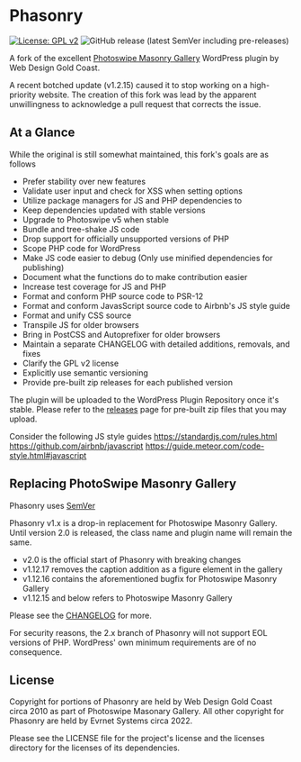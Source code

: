 # Phasonry

[![License: GPL v2](https://img.shields.io/badge/License-GPL_v2-blue.svg)](https://www.gnu.org/licenses/old-licenses/gpl-2.0.en.html) ![GitHub release (latest SemVer including pre-releases)](https://img.shields.io/github/v/release/jedburke/phasonry?include_prereleases)

A fork of the excellent [Photoswipe Masonry Gallery](https://github.com/thriveweb/photoswipe-masonry) WordPress plugin by Web Design Gold Coast.

A recent botched update (v1.2.15) caused it to stop working on a high-priority website. The creation of this fork was lead by the apparent unwillingness to acknowledge a pull request that corrects the issue.

## At a Glance

While the original is still somewhat maintained, this fork's goals are as follows

+ Prefer stability over new features
+ Validate user input and check for XSS when setting options
+ Utilize package managers for JS and PHP dependencies to
+ Keep dependencies updated with stable versions
+ Upgrade to Photoswipe v5 when stable
+ Bundle and tree-shake JS code
+ Drop support for officially unsupported versions of PHP
+ Scope PHP code for WordPress
+ Make JS code easier to debug (Only use minified dependencies for publishing)
+ Document what the functions do to make contribution easier
+ Increase test coverage for JS and PHP
+ Format and conform PHP source code to PSR-12
+ Format and conform JavasScript source code to Airbnb's JS style guide
+ Format and unify CSS source
+ Transpile JS for older browsers
+ Bring in PostCSS and Autoprefixer for older browsers
+ Maintain a separate CHANGELOG with detailed additions, removals, and fixes
+ Clarify the GPL v2 license
+ Explicitly use semantic versioning
+ Provide pre-built zip releases for each published version

The plugin will be uploaded to the WordPress Plugin Repository once it's stable. Please refer to the [releases](https://github.com/JedBurke/Phasonry/releases) page for pre-built zip files that you may upload.

Consider the following JS style guides
 https://standardjs.com/rules.html
 https://github.com/airbnb/javascript
 https://guide.meteor.com/code-style.html#javascript


## Replacing PhotoSwipe Masonry Gallery

Phasonry uses [SemVer](https://semver.org/)

Phasonry v1.x is a drop-in replacement for Photoswipe Masonry Gallery. Until version 2.0 is released, the class name and plugin name will remain the same.

+ v2.0 is the official start of Phasonry with breaking changes
+ v1.12.17 removes the caption addition as a figure element in the gallery
+ v1.12.16 contains the aforementioned bugfix for Photoswipe Masonry Gallery
+ v1.12.15 and below refers to Photoswipe Masonry Gallery

Please see the [CHANGELOG](/CHANGELOG.md) for more.

For security reasons, the 2.x branch of Phasonry will not support EOL versions of PHP. WordPress' own minimum requirements are of no consequence.

## License

Copyright for portions of Phasonry are held by Web Design Gold Coast circa 2010 as part of Photoswipe Masonary Gallery. All other copyright for Phasonry are held by Evrnet Systems circa 2022.

Please see the LICENSE file for the project's license and the licenses directory for the licenses of its dependencies.
